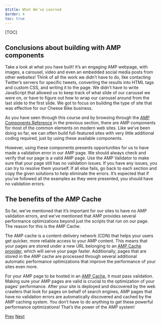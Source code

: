 ```yaml
---
$title: What We’ve Learned
$order: 4
toc: true
---
```

[TOC]

## Conclusions about building with AMP components

Take a look at what you have built! It’s an engaging AMP webpage, with images, a carousel, video and even an embedded social media posts from other websites! Think of all the work we didn’t have to do, like contacting Twitter’s servers for specific tweets, converting the results into HTML tags and custom CSS, and writing it to the page. We didn’t have to write JavaScript that allowed us to keep track of what slide of our carousel we were on, or have to figure out how to wrap our carousel around from the last slide to the first slide. We got to focus on building the type of site that was effective for our Cheese Bike business.

As you have seen through this course and by browsing through the [AMP Components Reference](https://www.ampproject.org/docs/reference/components) in the previous section, there are AMP components for most of the common elements on modern web sites. Like we’ve been doing so far, we can often build full-featured sites with very little additional coding required, just by using these available components. 

However, using these components presents opportunities for us to have made a validation error in our AMP page. We should always check and verify that our page is a valid AMP page. Use the AMP Validator to make sure that your page still has no validation issues. If you have any issues, you can try to resolve them yourself. If all else fails, go back to each section and copy the given solutions to help eliminate the errors. It’s expected that if you’ve followed all the examples as they were presented, you should have no validation errors.

## The benefits of the AMP Cache

So far, we’ve mentioned that it’s important for our sites to have no AMP validation errors, and we’ve mentioned that AMP provides several performance optimizations beyond just the scripts that run on our page. The reason for this is the AMP Cache.

The AMP cache is a content-delivery network (CDN) that helps your users get quicker, more reliable access to your AMP content. This means that your pages are stored under a new URL belonging to an [AMP Cache provider](https://www.ampproject.org/docs/fundamentals/how_cached), which will serve your page faster. Additionally, pages that are stored in the AMP cache are processed through several additional automatic performance optimizations that improve the performance of your sites even more.

For your AMP page to be hosted in an [AMP Cache](https://developers.google.com/amp/cache/overview), it must pass validation. Making sure your AMP pages are valid is crucial to the optimization of your pages’ performance. After your site is deployed and discovered by the web crawlers that look for pages on behalf of search engines, AMP pages that have no validation errors are automatically discovered and cached by the AMP caching system. You don’t have to do anything to get these powerful performance optimizations! That’s the power of the AMP system!

<div class="prev-next-buttons">
  <a class="button prev-button" href="{{g.doc('/content/amp-dev/documentation/guides-and-tutorials/courses/beginner-course/thinking-in-components.md', locale=doc.locale).url.path}}"><span class="arrow-prev">Prev</span></a>
  <a class="button next-button" href="{{g.doc('/content/amp-dev/documentation/guides-and-tutorials/courses/beginner-course/what-comes-next.md', locale=doc.locale).url.path}}"><span class="arrow-next">Next</span></a>
</div>